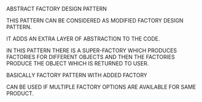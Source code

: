 ABSTRACT FACTORY DESIGN PATTERN

THIS PATTERN CAN BE CONSIDERED AS MODIFIED FACTORY DESIGN PATTERN.

IT ADDS AN EXTRA LAYER OF ABSTRACTION TO THE CODE.

IN THIS PATTERN THERE IS A SUPER-FACTORY WHICH PRODUCES FACTORIES FOR DIFFERENT OBJECTS AND THEN THE FACTORIES PRODUCE THE OBJECT WHICH IS RETURNED TO USER.

BASICALLY FACTORY PATTERN WITH ADDED FACTORY

CAN BE USED IF MULTIPLE FACTORY OPTIONS ARE AVAILABLE FOR SAME PRODUCT.